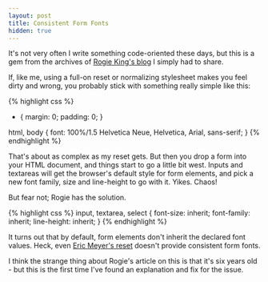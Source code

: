 ```yaml
---
layout: post
title: Consistent Form Fonts
hidden: true
---
```


It's not very often I write something code-oriented these days, but this is a gem from the archives of [Rogie King's blog](http://www.komodomedia.com/blog/2006/10/css-trickery-part-5-inheritance/) I simply had to share.

If, like me, using a full-on reset or normalizing stylesheet makes you feel dirty and wrong, you probably stick with something really simple like this:


{% highlight css %}
* {
    margin: 0;
    padding: 0;
}

html, body {
    font: 100%/1.5 Helvetica Neue, Helvetica, Arial, sans-serif;
}
{% endhighlight %}



That's about as complex as my reset gets. But then you drop a form into your HTML document, and things start to go a little bit west. Inputs and textareas will get the browser's default style for form elements, and pick a new font family, size and line-height to go with it. Yikes. Chaos!

But fear not; Rogie has the solution.


{% highlight css %}
input, textarea, select {
    font-size: inherit;
    font-family: inherit;
    line-height: inherit;
}
{% endhighlight %}


It turns out that by default, form elements don't inherit the declared font values. Heck, even [Eric Meyer's reset](http://meyerweb.com/eric/tools/css/reset/) doesn't provide consistent form fonts.

I think the strange thing about Rogie's article on this is that it's six years old - but this is the first time I've found an explanation and fix for the issue.
